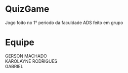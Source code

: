 # QuizGame
Jogo foito no 1° periodo da faculdade ADS
feito em grupo
# Equipe
GERSON MACHADO  <br/>
KAROLAYNE RODRIGUES <br/>
GABRIEL
